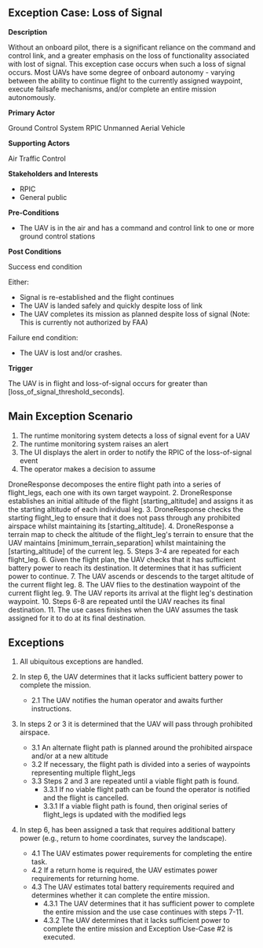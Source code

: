 ## Exception Case: Loss of Signal

**Description**

Without an onboard pilot, there is a significant reliance on the command and control link, and a greater emphasis on the loss of functionality associated with lost of signal.
This exception case occurs when such a loss of signal occurs.  Most UAVs have some degree of onboard autonomy - varying between the ability to continue flight to the currently assigned
waypoint, execute failsafe mechanisms, and/or complete an entire mission autonomously.

**Primary Actor**

Ground Control System
RPIC
Unmanned Aerial Vehicle

**Supporting Actors**

Air Traffic Control

**Stakeholders and Interests**

- RPIC
- General public

**Pre-Conditions**

- The UAV is in the air and has a command and control link to one or more ground control stations

**Post Conditions**

Success end condition

Either:
- Signal is re-established and the flight continues
- The UAV is landed safely and quickly despite loss of link
- The UAV completes its mission as planned despite loss of signal (Note: This is currently not authorized by FAA)

Failure end condition:

- The UAV is lost and/or crashes.

**Trigger**

The UAV is in flight and loss-of-signal occurs for greater than [loss_of_signal_threshold_seconds].

## Main Exception Scenario

1. The runtime monitoring system detects a loss of signal event for a UAV
2. The runtime monitoring system raises an alert
3. The UI displays the alert in order to notify the RPIC of the loss-of-signal event
4. The operator makes a decision to assume 

DroneResponse decomposes the entire flight path into a series of flight_legs, each one with its own target waypoint.
2. DroneResponse establishes an initial altitude of the flight [starting_altitude] and assigns it as the starting altitude of each individual leg.
3. DroneResponse checks the starting flight_leg to ensure that it does not pass through any prohibited airspace whilst maintaining its [starting_altitude].
4. DroneResponse a terrain map to check the altitude of the flight_leg's terrain to ensure that the UAV maintains [minimum_terrain_separation] whilst maintaining the [starting_altitude] of the current leg.
5. Steps 3-4 are repeated for each flight_leg. 
6. Given the flight plan, the UAV checks that it has sufficient battery power to reach its destination.  It determines that it has sufficient power to continue.
7. The UAV ascends or descends to the target altitude of the current flight leg.
8. The UAV flies to the destination waypoint of the current flight leg.
9. The UAV reports its arrival at the flight leg's destination waypoint.
10. Steps 6-8 are repeated until the UAV reaches its final destination.
11. The use cases finishes when the UAV assumes the task assigned for it to do at its final destination.

## Exceptions

1. All ubiquitous exceptions are handled.

2. In step 6, the UAV determines that it lacks sufficient battery power to complete the mission.
   * 2.1 The UAV notifies the human operator and awaits further instructions.

3. In steps 2 or 3 it is determined that the UAV will pass through prohibited airspace.
   * 3.1 An alternate flight path is planned around the prohibited airspace and/or at a new altitude
   * 3.2 If necessary, the flight path is divided into a series of waypoints representing multiple flight_legs
   * 3.3 Steps 2 and 3 are repeated until a viable flight path is found.
      * 3.3.1 If no viable flight path can be found the operator is notified and the flight is cancelled.
	  * 3.3.1 If a viable flight path is found, then original series of flight_legs is updated with the modified legs

4. In step 6, has been assigned a task that requires additional battery power (e.g., return to home coordinates, survey the landscape). 
   * 4.1 The UAV estimates power requirements for completing the entire task.
   * 4.2 If a return home is required, the UAV estimates power requirements for returning home.
   * 4.3 The UAV estimates total battery requirements required and determines whether it can complete the entire mission.
      * 4.3.1 The UAV determines that it has sufficient power to complete the entire mission and the use case continues with steps 7-11.
	  * 4.3.2 The UAV determines that it lacks sufficient power to complete the entire mission and Exception Use-Case #2 is executed.

   